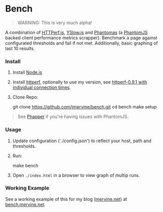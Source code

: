 # Bench

> WARNING: This is very much alpha!

A combination of [HTTPerf.js](http://mervine.net/projects/npms/httperfjs), [YSlow.js](http://mervine.net/projects/npms/yslowjs) and [Phantomas](https://github.com/macbre/phantomas) (a [PhantomJS](http://phantomjs.org/) backed client performance metrics scrapper). Benchmark a page against configurated thresholds and fail if not met. Additionally, basic graphing of last 10 results.

### Install

1. Install [Node.js](http://nodejs.org)
2. Install [httperf](http://www.hpl.hp.com/research/linux/httperf/), optionally to use my version, see [httperf-0.9.1 with individual connection times](http://mervine.net/httperf-0-9-1-with-individual-connection-times).
3. Clone Repo:

    git clone https://github.com/jmervine/bench.git
    cd bench
    make setup
    
> See [Phapper](http://mervine.net/projects/npms/phapper) if you're having issues with PhantomJS.


### Usage

1. Update configuration (`./config.json') to reflect your host, path and thresholds.
2. Run:

    make bench

3. Open `./index.html` in a browser to view graph of multip runs.

### Working Example

See a working example of this for my blog ([mervine.net](http://mervine.net)) at [bench.mervine.net](http://bench.mervine.net).

